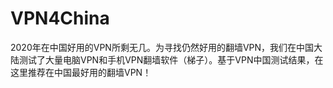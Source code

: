 # VPN4China
2020年在中国好用的VPN所剩无几。为寻找仍然好用的翻墙VPN，我们在中国大陆测试了大量电脑VPN和手机VPN翻墙软件（梯子）。基于VPN中国测试结果，在这里推荐在中国最好用的翻墙VPN！
